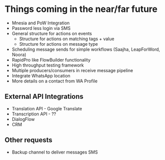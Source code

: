 # Things coming in the near/far future

* Mnesia and PoW Integration
* Password less login via SMS
* General structure for actions on events
  * Structure for actions on matching tags + value
  * Structure for actions on message type
* Scheduling message sends for simple workflows (Saajha, LeapForWord, Noora)
* RapidPro like FlowBuilder functionality
* High throughput testing framework
* Multiple producers/consumers in receive message pipeline
* Integrate WhatsApp location
* More details on a contact from WA Profile

## External API Integrations
* Translation API - Google Translate
* Transcription API - ??
* DialogFlow
* CRM

## Other requests
* Backup channel to deliver messages SMS
